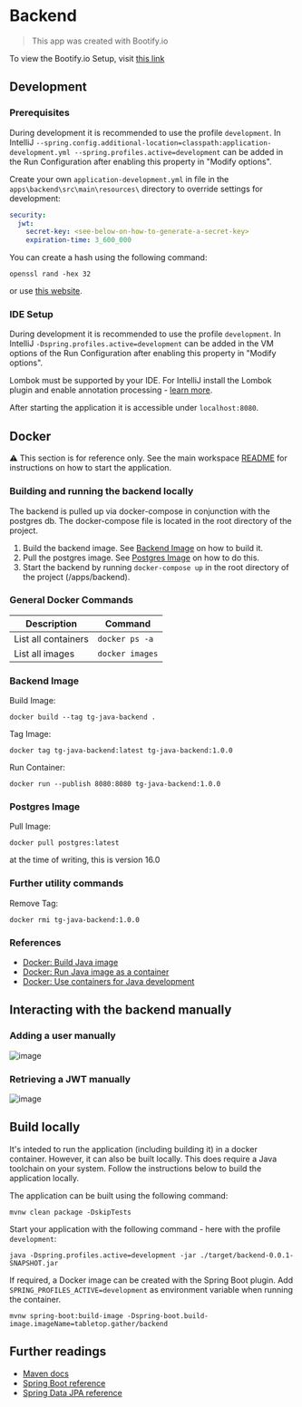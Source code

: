 # Backend

> This app was created with Bootify.io

To view the Bootify.io Setup, visit [this link](https://bootify.io/app/1AFNHOA9NPO5)

## Development

### Prerequisites

During development it is recommended to use the profile `development`. In IntelliJ `--spring.config.additional-location=classpath:application-development.yml --spring.profiles.active=development` can be
added in the Run Configuration after enabling this property in "Modify options".

Create your own `application-development.yml` in file in the `apps\backend\src\main\resources\` directory to override settings for development:

```yaml
security:
  jwt:
    secret-key: <see-below-on-how-to-generate-a-secret-key>
    expiration-time: 3_600_000
```

You can create a hash using the following command:

```shell
openssl rand -hex 32
```

or use [this website](https://www.devglan.com/online-tools/hmac-sha256-online?ref=blog.tericcabrel.com).

### IDE Setup

During development it is recommended to use the profile `development`. In IntelliJ `-Dspring.profiles.active=development` can be
added in the VM options of the Run Configuration after enabling this property in "Modify options".

Lombok must be supported by your IDE. For IntelliJ install the Lombok plugin and enable annotation processing -
[learn more](https://bootify.io/next-steps/spring-boot-with-lombok.html).

After starting the application it is accessible under `localhost:8080`.

## Docker

⚠️ This section is for reference only. See the main workspace [README](../../README.md) for instructions on how to start the application.

### Building and running the backend locally

The backend is pulled up via docker-compose in conjunction with the postgres db. The docker-compose file is located in the root directory of the project.

1. Build the backend image. See [Backend Image](#backend-image) on how to build it.
2. Pull the postgres image. See [Postgres Image](#postgres-image) on how to do this.
3. Start the backend by running `docker-compose up` in the root directory of the project (/apps/backend).

### General Docker Commands

| Description         | Command         |
| ------------------- | --------------- |
| List all containers | `docker ps -a`  |
| List all images     | `docker images` |

### Backend Image

Build Image:

```shell
docker build --tag tg-java-backend .
```

Tag Image:

```shell
docker tag tg-java-backend:latest tg-java-backend:1.0.0
```

Run Container:

```shell
docker run --publish 8080:8080 tg-java-backend:1.0.0
```

### Postgres Image

Pull Image:

```shell
docker pull postgres:latest
```

at the time of writing, this is version 16.0

### Further utility commands

Remove Tag:

```shell
docker rmi tg-java-backend:1.0.0
```

### References

- [Docker: Build Java image](https://docs.docker.com/language/java/build-images/)
- [Docker: Run Java image as a container](https://docs.docker.com/language/java/run-containers/)
- [Docker: Use containers for Java development](https://docs.docker.com/language/java/develop/)

## Interacting with the backend manually

### Adding a user manually

![image](https://github.com/shoedler/tabletop-gather/assets/38029550/02ea9ab1-7607-4bdb-b0b5-e94fee9a2d56)

### Retrieving a JWT manually

![image](https://github.com/shoedler/tabletop-gather/assets/38029550/adf81b94-33e5-4ae6-a98e-9393cd781c34)

## Build locally

It's inteded to run the application (including building it) in a docker container. However, it can also be built
locally. This does require a Java toolchain on your system. Follow the instructions below to build the application locally.

The application can be built using the following command:

```shell
mvnw clean package -DskipTests
```

Start your application with the following command - here with the profile `development`:

```shell
java -Dspring.profiles.active=development -jar ./target/backend-0.0.1-SNAPSHOT.jar
```

If required, a Docker image can be created with the Spring Boot plugin. Add `SPRING_PROFILES_ACTIVE=development` as
environment variable when running the container.

```shell
mvnw spring-boot:build-image -Dspring-boot.build-image.imageName=tabletop.gather/backend
```

## Further readings

- [Maven docs](https://maven.apache.org/guides/index.html)
- [Spring Boot reference](https://docs.spring.io/spring-boot/docs/current/reference/htmlsingle/)
- [Spring Data JPA reference](https://docs.spring.io/spring-data/jpa/docs/current/reference/html/)
